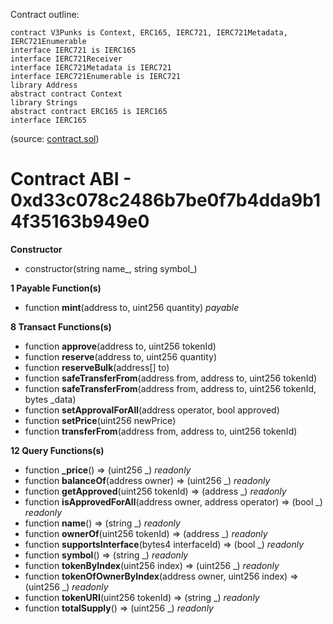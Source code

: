 Contract outline:

```
contract V3Punks is Context, ERC165, IERC721, IERC721Metadata, IERC721Enumerable
interface IERC721 is IERC165
interface IERC721Receiver
interface IERC721Metadata is IERC721
interface IERC721Enumerable is IERC721
library Address
abstract contract Context
library Strings
abstract contract ERC165 is IERC165
interface IERC165
```
(source: [contract.sol](contract.sol))


# Contract ABI - 0xd33c078c2486b7be0f7b4dda9b14f35163b949e0




**Constructor**

- constructor(string name_, string symbol_)

**1 Payable Function(s)**

- function **mint**(address to, uint256 quantity) _payable_

**8 Transact Functions(s)**

- function **approve**(address to, uint256 tokenId)
- function **reserve**(address to, uint256 quantity)
- function **reserveBulk**(address[] to)
- function **safeTransferFrom**(address from, address to, uint256 tokenId)
- function **safeTransferFrom**(address from, address to, uint256 tokenId, bytes _data)
- function **setApprovalForAll**(address operator, bool approved)
- function **setPrice**(uint256 newPrice)
- function **transferFrom**(address from, address to, uint256 tokenId)

**12 Query Functions(s)**

- function **_price**() ⇒ (uint256 _) _readonly_
- function **balanceOf**(address owner) ⇒ (uint256 _) _readonly_
- function **getApproved**(uint256 tokenId) ⇒ (address _) _readonly_
- function **isApprovedForAll**(address owner, address operator) ⇒ (bool _) _readonly_
- function **name**() ⇒ (string _) _readonly_
- function **ownerOf**(uint256 tokenId) ⇒ (address _) _readonly_
- function **supportsInterface**(bytes4 interfaceId) ⇒ (bool _) _readonly_
- function **symbol**() ⇒ (string _) _readonly_
- function **tokenByIndex**(uint256 index) ⇒ (uint256 _) _readonly_
- function **tokenOfOwnerByIndex**(address owner, uint256 index) ⇒ (uint256 _) _readonly_
- function **tokenURI**(uint256 tokenId) ⇒ (string _) _readonly_
- function **totalSupply**() ⇒ (uint256 _) _readonly_
